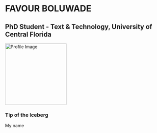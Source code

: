 # FAVOUR BOLUWADE
## PhD Student - Text & Technology, University of Central Florida

<img src="assets/ProfileGithub.jpg" alt="Profile Image" style="width: 200px; height: auto;">

### Tip of the Iceberg
My name
